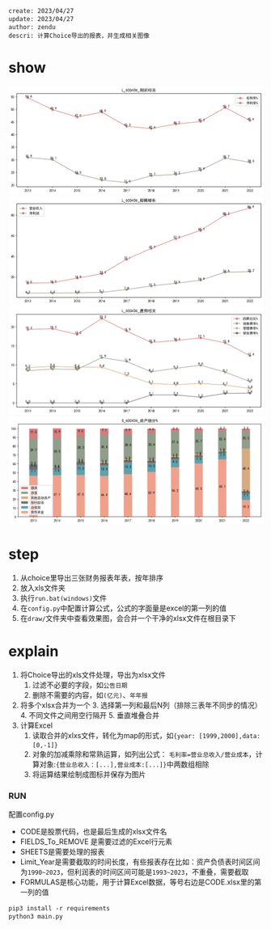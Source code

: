 ```
create: 2023/04/27
update: 2023/04/27
author: zendu
descri: 计算Choice导出的报表，并生成相关图像
```

# show
![](./imgs/L_600436_%E5%88%A9%E6%B6%A6%E7%9B%B8%E5%85%B3.png)
![](./imgs/L_600436_%E8%A7%84%E6%A8%A1%E5%A2%9E%E9%95%BF.png)
![](./imgs/L_600436_%E8%B4%B9%E7%94%A8%E7%9B%B8%E5%85%B3.png)
![](./imgs/S_600436_%E8%B5%84%E4%BA%A7%E7%BB%86%E5%88%86.png)


# step
1. 从choice里导出三张财务报表年表，按年排序
2. 放入xls文件夹
3. 执行`run.bat(windows)`文件
4. 在`config.py`中配置计算公式，公式的字面量是excel的第一列的值
5. 在`draw/`文件夹中查看效果图，会合并一个干净的xlsx文件在根目录下

# explain

1. 将Choice导出的xls文件处理，导出为xlsx文件
    1. 过滤不必要的字段，如`公告日期`
    2. 删除不需要的内容，如`(亿元)`、`年年报`
2. 将多个xlsx合并为一个
    3. 选择第一列和最后N列（排除三表年不同步的情况）
    4. 不同文件之间用空行隔开
    5. 垂直堆叠合并
3. 计算Excel
    1. 读取合并的xlxs文件，转化为map的形式，如`{year: [1999,2000],data: [0,-1]}`
    2. 对象的加减乘除和常熟运算，如列出公式：
        `毛利率=营业总收入/营业成本`，计算对象:`{营业总收入：[...],营业成本:[...]}`中两数组相除
    3. 将运算结果绘制成图标并保存为图片







### RUN

配置config.py

-   CODE是股票代码，也是最后生成的xlsx文件名
-   FIELDS_To_REMOVE 是需要过滤的Excel行元素
-   SHEETS是需要处理的报表
-   Limit_Year是需要截取的时间长度，有些报表存在比如：资产负债表时间区间为`1990~2023`，但利润表的时间区间可能是`1993~2023`，不重叠，需要截取
-   FORMULAS是核心功能，用于计算Excel数据，等号右边是CODE.xlsx里的第一列的值



```
pip3 install -r requirements
python3 main.py
```

